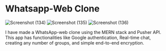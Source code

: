 # Whatsapp-Web Clone

![Screenshot (134)](https://user-images.githubusercontent.com/68822438/104149881-f4926c00-53fd-11eb-9ca4-5f06af4a969e.png)
![Screenshot (135)](https://user-images.githubusercontent.com/68822438/104149886-f78d5c80-53fd-11eb-86ab-9fe18ec2dfc1.png)
![Screenshot (136)](https://user-images.githubusercontent.com/68822438/104149890-fbb97a00-53fd-11eb-938f-3f45ecf65b56.png)

I have made a WhatsApp-web clone using the MERN stack and Pusher API. This app has functionalities like Google authentication, Real-time chat, creating any number of groups, and simple end-to-end encryption.

